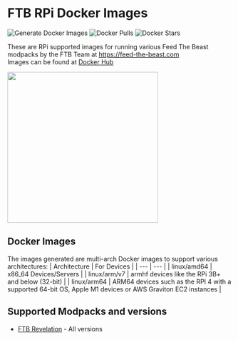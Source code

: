 # FTB RPi Docker Images
![Generate Docker Images](https://github.com/itachi1706/docker-ftb-rpi/workflows/Generate%20Docker%20Images/badge.svg) ![Docker Pulls](https://img.shields.io/docker/pulls/itachi1706/rpi-ftb) ![Docker Stars](https://img.shields.io/docker/stars/itachi1706/rpi-ftb)  


These are RPi supported images for running various Feed The Beast modpacks by the FTB Team at https://feed-the-beast.com  
Images can be found at [Docker Hub](https://hub.docker.com/r/itachi1706/rpi-ftb)

<img src="https://feed-the-beast.com/img/logo_ftb.b4292827.png" width="338" height="338">

## Docker Images
The images generated are multi-arch Docker images to support various architectures:
| Architecture | For Devices |
| --- | --- |
| linux/amd64 | x86_64 Devices/Servers |
| linux/arm/v7 | armhf devices like the RPi 3B+ and below (32-bit) |
| linux/arm64 | ARM64 devices such as the RPI 4 with a supported 64-bit OS, Apple M1 devices or AWS Graviton EC2 instances |

## Supported Modpacks and versions
* [FTB Revelation](./revelation) - All versions
